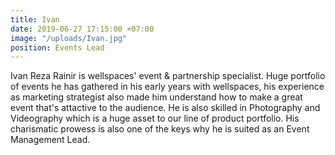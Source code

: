 ```yaml
---
title: Ivan
date: 2019-06-27 17:15:00 +07:00
image: "/uploads/Ivan.jpg"
position: Events Lead
---
```


Ivan Reza Rainir is wellspaces' event & partnership specialist. Huge portfolio of events he has gathered in his early years with wellspaces, his experience as marketing strategist also made him understand how to make a great event that's attactive to the audience. He is also skilled in Photography and Videography which is a huge asset to our line of product portfolio. His charismatic prowess is also one of the keys why he is suited as an Event Management Lead.